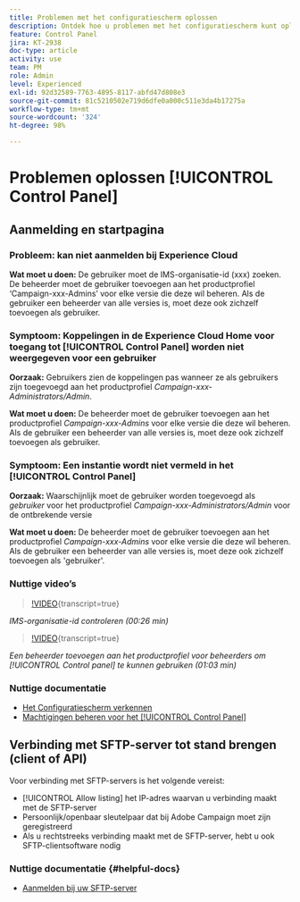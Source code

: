 ```yaml
---
title: Problemen met het configuratiescherm oplossen
description: Ontdek hoe u problemen met het configuratiescherm kunt oplossen.
feature: Control Panel
jira: KT-2938
doc-type: article
activity: use
team: PM
role: Admin
level: Experienced
exl-id: 92d32589-7763-4895-8117-abfd47d808e3
source-git-commit: 81c5210502e719d6dfe0a000c511e3da4b17275a
workflow-type: tm+mt
source-wordcount: '324'
ht-degree: 98%

---
```


# Problemen oplossen [!UICONTROL Control Panel]

## Aanmelding en startpagina

### Probleem: kan niet aanmelden bij Experience Cloud

**Wat moet u doen:**
De gebruiker moet de IMS-organisatie-id (xxx) zoeken. De beheerder moet de gebruiker toevoegen aan het productprofiel ‘Campaign-xxx-Admins’ voor elke versie die deze wil beheren. Als de gebruiker een beheerder van alle versies is, moet deze ook zichzelf toevoegen als gebruiker.

### Symptoom: Koppelingen in de Experience Cloud Home voor toegang tot [!UICONTROL Control Panel] worden niet weergegeven voor een gebruiker

**Oorzaak:**
Gebruikers zien de koppelingen pas wanneer ze als gebruikers zijn toegevoegd aan het productprofiel _Campaign-xxx-Administrators/Admin_.

**Wat moet u doen:**
De beheerder moet de gebruiker toevoegen aan het productprofiel _Campaign-xxx-Admins_ voor elke versie die deze wil beheren. Als de gebruiker een beheerder van alle versies is, moet deze ook zichzelf toevoegen als gebruiker.

### Symptoom: Een instantie wordt niet vermeld in het [!UICONTROL Control Panel]

**Oorzaak:**
Waarschijnlijk moet de gebruiker worden toegevoegd als *gebruiker* voor het productprofiel _Campaign-xxx-Administrators/Admin_ voor de ontbrekende versie

**Wat moet u doen:**
De beheerder moet de gebruiker toevoegen aan het productprofiel _Campaign-xxx-Admins_ voor elke versie die deze wil beheren. Als de gebruiker een beheerder van alle versies is, moet deze ook zichzelf toevoegen als &#39;gebruiker&#39;.

### Nuttige video’s

>[!VIDEO](https://video.tv.adobe.com/v/27183?learn=on){transcript=true}

*IMS-organisatie-id controleren (00:26 min)*

>[!VIDEO](https://video.tv.adobe.com/v/27147?learn=on){transcript=true}

*Een beheerder toevoegen aan het productprofiel voor beheerders om [!UICONTROL Control panel] te kunnen gebruiken (01:03 min)*

### Nuttige documentatie

* [Het Configuratiescherm verkennen](https://experienceleague.adobe.com/docs/control-panel/using/control-panel-home.html?lang=nl)
* [Machtigingen beheren voor het [!UICONTROL Control Panel]](https://experienceleague.adobe.com/docs/control-panel/using/control-panel-home.html?lang=nl)

## Verbinding met SFTP-server tot stand brengen (client of API)

Voor verbinding met SFTP-servers is het volgende vereist:

* [!UICONTROL Allow listing] het IP-adres waarvan u verbinding maakt met de SFTP-server
* Persoonlijk/openbaar sleutelpaar dat bij Adobe Campaign moet zijn geregistreerd
* Als u rechtstreeks verbinding maakt met de SFTP-server, hebt u ook SFTP-clientsoftware nodig

### Nuttige documentatie {#helpful-docs}

* [Aanmelden bij uw SFTP-server](https://experienceleague.adobe.com/docs/control-panel/using/control-panel-home.html?lang=nl)
